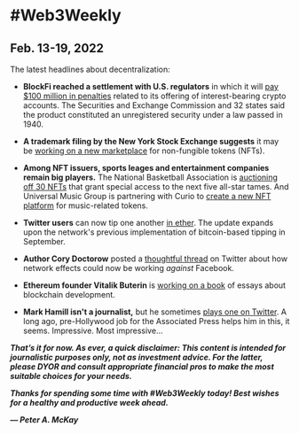 # #Web3Weekly

## Feb. 13-19, 2022

The latest headlines about decentralization:

- **BlockFi reached a settlement with U.S. regulators** in which it will [pay $100 million in penalties](https://www.theverge.com/2022/2/14/22933245/sec-blockfi-settlement-interest-account-yield-filing-register-crypto) related to its offering of interest-bearing crypto accounts. The Securities and Exchange Commission and 32 states said the product constituted an unregistered security under a law passed in 1940.

- **A trademark filing by the New York Stock Exchange suggests** it may be [working on a new marketplace](https://www.fastcompany.com/90722632/the-new-york-stock-exchange-files-trademark-for-an-nft-marketplace) for non-fungible tokens (NFTs).

- **Among NFT issuers, sports leages and entertainment companies remain big players.** The National Basketball Association is [auctioning off 30 NFTs](https://www.nba.com/news/nba-and-dapper-labs-to-launch-1st-ever-nft-auction-on-nba-top-shot) that grant special access to the next five all-star tames. And Universal Music Group is partnering with Curio to [create a new NFT platform](https://www.universalmusic.com/universal-music-group-partners-with-curio-to-develop-nft-fan-collections-for-its-record-labels-and-artists/) for music-related tokens.

- **Twitter users** can now tip one another [in ether](https://www.coindesk.com/business/2022/02/16/twitter-adds-ethereum-wallet-support-to-tipping-feature/). The update expands upon the network's previous implementation of bitcoin-based tipping in September.

- **Author Cory Doctorow** posted a [thoughtful thread](https://twitter.com/doctorow/status/1494151517259112454) on Twitter about how network effects could now be working *against* Facebook.

- **Ethereum founder Vitalik Buterin** is [working on a book](https://finance.yahoo.com/news/ethereum-founder-vitalik-buterin-touts-192213860.html) of essays about blockchain development.


<!--
- **How IBM failed with Watson.** [](https://slate.com/technology/2022/01/ibm-watson-health failure-artificial-intelligence.html)

-->

- **Mark Hamill isn't a journalist,** but he sometimes [plays one on Twitter](https://twitter.com/Deggans/status/1494045673448251400). A long ago, pre-Hollywood job for the Associated Press helps him in this, it seems. Impressive. Most impressive...

__*That’s it for now. As ever, a quick disclaimer: This content is intended for journalistic purposes only, not as investment advice. For the latter, please DYOR and consult appropriate financial pros to make the most suitable choices for your needs.*__

__*Thanks for spending some time with #Web3Weekly today! Best wishes for a healthy and productive week ahead.*__

__*— Peter A. McKay*__
